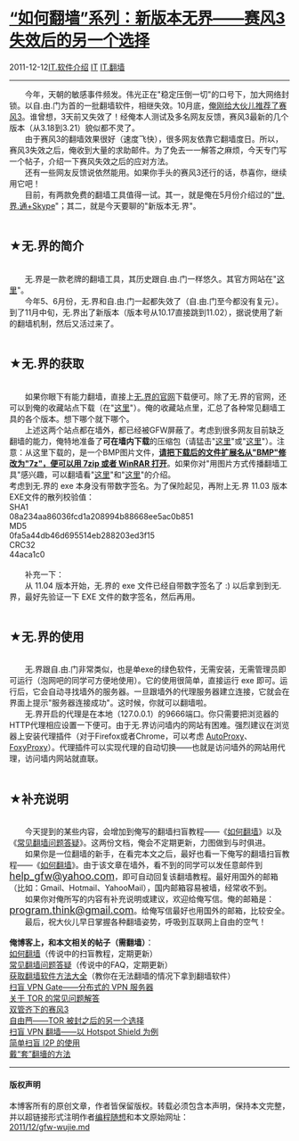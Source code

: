 <!DOCTYPE html>
<html xmlns="http://www.w3.org/1999/xhtml" xml:lang="zh-CN">
<head>
<meta http-equiv="Content-Type" content="text/html; charset=utf-8" />
<meta name="generator" content="Python script by program.think@gmail.com" />
<meta name="provider" content="program-think.blogspot.com" />
<link type="text/css" rel="stylesheet" href="../../css/program-think.css" />
<title>“如何翻墙”系列：新版本无界——赛风3失效后的另一个选择 - 编程随想的博客</title>
</head>
<body>
<div id="main" style="width:100%;">
<h1><a href="../../index.md" title="回到首页">“如何翻墙”系列：新版本无界——赛风3失效后的另一个选择</a></h1>
<div class="post-info"><span class="date-header">2011-12-12</span><a href="../../tags/IT.E8BDAFE4BBB6E4BB8BE7BB8D.md" class="tag">IT.软件介绍</a> <a href="../../tags/IT.md" class="tag">IT</a> <a href="../../tags/IT.E7BFBBE5A299.md" class="tag">IT.翻墙</a> </div>
<hr>
<div class="post">
&#12288;&#12288;今年，天朝的敏感事件频发。伟光正在"稳定压倒一切"的口号下，加大网络封锁。以自.由.门为首的一批翻墙软件，相继失效。10月底，<a href="../../2011/10/gfw-psiphon.md" target="_blank">俺刚给大伙儿推荐了赛风3</a>。谁曾想，3天前又失效了！经俺本人测试及多名网友反馈，赛风3最新的几个版本（从3.18到3.21）貌似都不灵了。<br />&#12288;&#12288;由于赛风3的翻墙效果很好（速度飞快），很多网友依靠它翻墙度日。所以，赛风3失效之后，俺收到大量的求助邮件。为了免去一一解答之麻烦，今天专门写一个帖子，介绍一下赛风失效之后的应对方法。<br />&#12288;&#12288;还有一些网友反馈说依然能用。如果你手头的赛风3还行的话，恭喜你，继续用它吧！<br />&#12288;&#12288;目前，有两款免费的翻墙工具值得一试。其一，就是俺在5月份介绍过的"<a href="../../2011/05/through-gfw-with-skype.md" target="_blank">世.界.通+Skype</a>"；其二，就是今天要聊的"新版本无.界"。<!--program-think--><br /><br /><h2>★无.界的简介</h2><br />&#12288;&#12288;无.界是一款老牌的翻墙工具，其历史跟自.由.门一样悠久。其官方网站在"<a href="http://bit.ly/w6Jhfm" target="_blank" rel="nofollow">这里</a>"。<br />&#12288;&#12288;今年5、6月份，无.界和自.由.门一起都失效了（自.由.门至今都没有复元）。到了11月中旬，无.界出了新版本（版本号从10.17直接跳到11.02），据说使用了新的翻墙机制，然后又活过来了。<br /><br /><h2>★无.界的获取</h2><br />&#12288;&#12288;如果你眼下有能力翻墙，直接上<a href="http://bit.ly/w6Jhfm" target="_blank" rel="nofollow">无.界的官网</a>下载便可。除了无.界的官网，还可以到俺的收藏站点下载（在"<a href="https://code.google.com/p/program-think/wiki/Software" target="_blank">这里</a>"）。俺的收藏站点里，汇总了各种常见翻墙工具的各个版本。想下哪个就下哪个。<br />&#12288;&#12288;上述这两个站点都在墙外，都已经被GFW屏蔽了。考虑到很多网友目前缺乏翻墙的能力，俺特地准备了<b>可在墙内下载</b>的压缩包（请猛击"<a href="http://u.sohu.com/download/1/13236809373760565268773" rel="nofollow">这里</a>"或"<a href="http://blob-s-docs.googlegroups.com/docs/OgAAADUiyZO61i6mtrjxagGbJRMIrmg4PkwHQp64y9OEX5hIbK9UlZe1TxmDn9eoO_39afX5flO86Tj5DGTkDf68TfAA15jOjABVOHB4SnZwpt8uAK-7QnqpTSsy" rel="nofollow">这里</a>"）。注意：从这里下载的，是一个BMP图片文件，<u><b>请把下载后的文件扩展名从"BMP"修改为"7z"，便可以用 7zip 或者 WinRAR 打开</b></u>。如果你对"用图片方式传播翻墙工具"感兴趣，可以翻墙看"<a href="../../2011/05/use-image-hide-gfw-tool.md" target="_blank">这里</a>"和"<a href="../../2011/06/use-image-hide-information.md" target="_blank">这里</a>"的介绍。<br />考虑到无.界的 exe 本身没有带数字签名。为了保险起见，再附上无.界 11.03 版本EXE文件的散列校验值：<br />SHA1<br />08a234aa86036fcd1a208994b88668ee5ac0b851<br />MD5<br />0fa5a44db46d695514eb288203ed3f15<br />CRC32<br />44aca1c0<br /><br />&#12288;&#12288;补充一下：<br />&#12288;&#12288;从 11.04 版本开始，无.界的 exe 文件已经自带数字签名了 :) 以后拿到到无.界，最好先验证一下 EXE 文件的数字签名，然后再用。<br /><br /><h2>★无.界的使用</h2><br />&#12288;&#12288;无.界跟自.由.门非常类似，也是单exe的绿色软件，无需安装，无需管理员即可运行（泡网吧的同学可方便地使用）。它的使用很简单，直接运行 exe 即可。运行后，它会自动寻找墙外的服务器。一旦跟墙外的代理服务器建立连接，它就会在界面上提示"服务器连接成功"。这时候，你就可以翻墙啦。<br />&#12288;&#12288;无.界开启的代理是在本地（127.0.0.1）的9666端口。你只需要把浏览器的HTTP代理相应设置一下便可。由于无.界访问墙内的网站有困难。强烈建议在浏览器上安装代理插件（对于Firefox或者Chrome，可以考虑 <a href="https://autoproxy.org/" target="_blank" rel="nofollow">AutoProxy</a>、<a href="http://getfoxyproxy.org/" target="_blank" rel="nofollow">FoxyProxy</a>）。代理插件可以实现代理的自动切换——也就是访问墙外的网站用代理，访问墙内网站就直联。<br /><br /><h2>★补充说明</h2><br />&#12288;&#12288;今天提到的某些内容，会增加到俺写的翻墙扫盲教程——《<a href="../../2009/05/how-to-break-through-gfw.md">如何翻墙</a>》以及《<a href="../../2011/09/gfw-faq.md">常见翻墙问题答疑</a>》。这两份文档，俺会不定期更新，力图做到与时俱进。<br />&#12288;&#12288;如果你是一位翻墙的新手，在看完本文之后，最好也看一下俺写的翻墙扫盲教程——《<a href="../../2009/05/how-to-break-through-gfw.md" target="_blank">如何翻墙</a>》。由于该文章在墙外，看不到的同学可以发任意邮件到 <font size="4"><a href="mailto:help_gfw@yahoo.com" target="_blank">help_gfw@yahoo.com</a></font>，即可自动回复该翻墙教程。最好用国外的邮箱（比如：Gmail、Hotmail、YahooMail），国内邮箱容易被墙，经常收不到。<br />&#12288;&#12288;如果你对俺所写的内容有补充说明或建议，欢迎给俺写信。俺的邮箱是：<font size="4"><a href="mailto:program.think@gmail.com" target="_blank">program.think@gmail.com</a></font>。给俺写信最好也用国外的邮箱，比较安全。<br />&#12288;&#12288;最后，祝大伙儿早日掌握各种翻墙姿势，呼吸到互联网上自由的空气！<br /><br /><b>俺博客上，和本文相关的帖子（需翻墙）</b>：<br /><a href="../../2009/05/how-to-break-through-gfw.md">如何翻墙</a>（传说中的扫盲教程，定期更新）<br /><a href="../../2011/09/gfw-faq.md">常见翻墙问题答疑</a>（传说中的FAQ，定期更新）<br /><a href="../../2011/03/how-to-get-gfw-tools.md">获取翻墙软件方法大全</a>（教你在无法翻墙的情况下拿到翻墙软件）<br /><a href="../../2013/04/gfw-vpngate.md">扫盲 VPN Gate——分布式的 VPN 服务器</a><br /><a href="../../2013/11/tor-faq.md">关于 TOR 的常见问题解答</a><br /><a href="../../2011/10/gfw-psiphon.md">双管齐下的赛风3</a><br /><a href="../../2010/03/choose-free-gate.md">自由菛——TOR 被封之后的另一个选择</a><br /><a href="../../2011/09/gfw-vpn-hotspot-shield.md">扫盲 VPN 翻墙——以 Hotspot Shield 为例</a><br /><a href="../../2012/06/gfw-i2p.md">简单扫盲 I2P 的使用</a><br /><a href="../../2009/09/break-through-gfw-with-tor.md">戴“套”翻墻的方法</a><div class="blogger-post-footer">
</div>
<hr>
<div class="copyright">
<h4>版权声明</h4>
本博客所有的原创文章，作者皆保留版权。转载必须包含本声明，保持本文完整，并以超链接形式注明作者<a href="mailto:program.think@gmail.com">编程随想</a>和本文原始网址：<br>
<a href="2011/12/gfw-wujie.md">2011/12/gfw-wujie.md</a>
</div>
</div>
</body>
</html>
